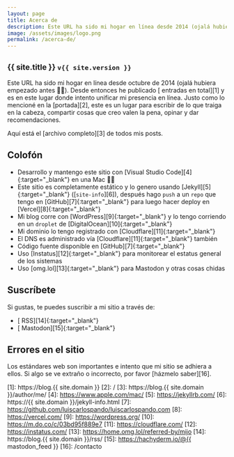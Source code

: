 ```yaml
---
layout: page
title: Acerca de
description: Este URL ha sido mi hogar en línea desde 2014 (ojalá hubiera empezado antes 🤦‍♂️). Desde entonces he publicado (abre este link para ver el número) entradas en total y es en este lugar donde intento unificar mi presencia en línea.
image: /assets/images/logo.png
permalink: /acerca-de/
---
```


<h2 class="subtitulo text-center"><small class="text-muted">{{ site.title }} <code>v{{ site.version }}</code></small></h2>

Este URL ha sido mi hogar en línea desde octubre de 2014 (ojalá hubiera empezado antes 🤦‍♂️). Desde entonces he publicado [<span id="contador-posts"></span> entradas en total][1] y es en este lugar donde intento unificar mi presencia en línea. Justo como lo mencioné en la [portada][2], este es un lugar para escribir de lo que traiga en la cabeza, compartir cosas que creo valen la pena, opinar y dar recomendaciones. 

Aquí está el [archivo completo][3] de todos mis posts.

## Colofón

- Desarrollo y mantengo este sitio con [Visual Studio Code][4]{:target="_blank"} en una Mac 👨‍💻
- Este sitio es completamente estático y lo genero usando [Jekyll][5]{:target="_blank"} ([<code>site-info</code>][6]), después hago <code>push</code> a un <code>repo</code> que tengo en [GitHub][7]{:target="_blank"} para luego hacer deploy en [Vercel][8]{:target="_blank"}
- Mi blog corre con [WordPress][9]{:target="_blank"} y lo tengo corriendo en un <code>droplet</code> de [DigitalOcean][10]{:target="_blank"}
- Mi dominio lo tengo registrado con [Cloudflare][11]{:target="_blank"}
- El DNS es administrado vía [Cloudflare][11]{:target="_blank"} también
- Código fuente disponible en [GitHub][7]{:target="_blank"}
- Uso [Instatus][12]{:target="_blank"} para monitorear el estatus general de los sistemas
- Uso [omg.lol][13]{:target="_blank"} para Mastodon y otras cosas chidas

## Suscríbete

Si gustas, te puedes suscribir a mi sitio a través de:
- [<i class="fas fa-rss"></i> RSS][14]{:target="_blank"}
- [<i class="fa-brands fa-mastodon"></i> Mastodon][15]{:target="_blank"}

## Errores en el sitio

Los estándares web son importantes e intento que mi sitio se adhiera a ellos. Si algo se ve extraño o incorrecto, por favor [házmelo saber][16].

[1]: https://blog.{{ site.domain }}
[2]: /
[3]: https://blog.{{ site.domain }}/author/me/
[4]: https://www.apple.com/mac/
[5]: https://jekyllrb.com/
[6]: https://{{ site.domain }}/jekyll-info.html
[7]: https://github.com/luiscarlospando/luiscarlospando.com
[8]: https://vercel.com/
[9]: https://wordpress.org/
[10]: https://m.do.co/c/03bd95f889e7
[11]: https://cloudflare.com/
[12]: https://instatus.com/
[13]: https://home.omg.lol/referred-by/mijo
[14]: https://blog.{{ site.domain }}/rss/
[15]: https://hachyderm.io/@{{ mastodon_feed }}
[16]: /contacto